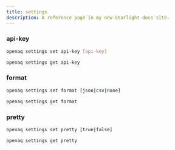 ```yaml
---
title: settings
description: A reference page in my new Starlight docs site.
---
```



### api-key

```sh
openaq settings set api-key [api-key]
```

```sh
openaq settings get api-key
```

### format

```sh
openaq settings set format [json|csv|none]
```

```sh
openaq settings get format
```

### pretty

```sh
openaq settings set pretty [true|false]
```

```sh
openaq settings get pretty
```